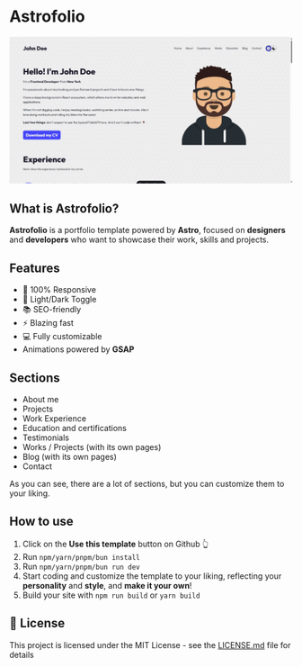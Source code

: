 # Astrofolio

![Cover](https://github.com/SantosAlarcon/astrofolio/blob/master/public/Astrofolio.jpeg?raw=true)

## What is Astrofolio?
**Astrofolio** is a portfolio template powered by **Astro**, focused on **designers** and **developers** who want to showcase their work, skills and projects.

## Features
- 📱 100% Responsive
- 🌈 Light/Dark Toggle
- 📚 SEO-friendly
- ⚡️ Blazing fast
- 💻 Fully customizable
- Animations powered by **GSAP**

## Sections
- About me
- Projects
- Work Experience
- Education and certifications
- Testimonials
- Works / Projects (with its own pages)
- Blog (with its own pages)
- Contact

As you can see, there are a lot of sections, but you can customize them to your liking.

## How to use
1. Click on the **Use this template** button on Github 👆
2. Run `npm/yarn/pnpm/bun install`
3. Run `npm/yarn/pnpm/bun run dev`
4. Start coding and customize the template to your liking, reflecting your **personality** and **style**, and **make it your own**!
5. Build your site with `npm run build` or `yarn build`

## 📝 License
This project is licensed under the MIT License - see the [LICENSE.md](LICENSE.md) file for details
